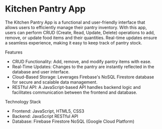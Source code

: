 # Kitchen Pantry App

The Kitchen Pantry App is a functional and user-friendly interface that allows users to efficiently manage their pantry inventory. With this app, users can perform CRUD (Create, Read, Update, Delete) operations to add, remove, or update food items and their quantities. Real-time updates ensure a seamless experience, making it easy to keep track of pantry stock.

Features
* CRUD Functionality: Add, remove, and modify pantry items with ease.
* Real-Time Updates: Changes to the pantry are instantly reflected in the database and user interface.
* Cloud-Based Storage: Leverages Firebase's NoSQL Firestore database for secure and scalable data management.
* RESTful API: A JavaScript-based API handles backend logic and facilitates communication between the frontend and database.

Technology Stack
* Frontend: JavaScript, HTML5, CSS3
* Backend: JavaScript RESTful API
* Database: Firebase Firestore NoSQL (Google Cloud Platform)

